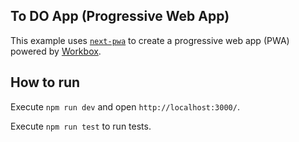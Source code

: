 ## To DO App (Progressive Web App)

This example uses [`next-pwa`](https://github.com/shadowwalker/next-pwa) to create a progressive web app (PWA) powered by [Workbox](https://developers.google.com/web/tools/workbox/).

## How to run

Execute `npm run dev` and open `http://localhost:3000/`.

Execute `npm run test` to run tests.
